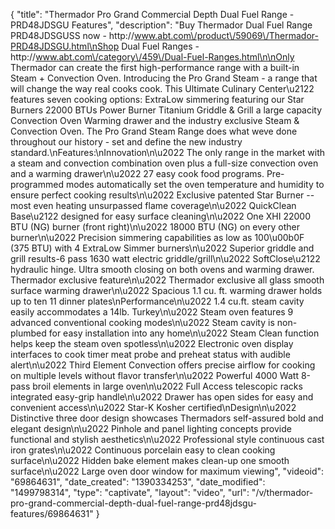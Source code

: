 {
    "title": "Thermador Pro Grand Commercial Depth Dual Fuel Range - PRD48JDSGU Features",
    "description": "Buy Thermador Dual Fuel Range PRD48JDSGUSS now - http:\/\/www.abt.com\/product\/59069\/Thermador-PRD48JDSGU.html\nShop Dual Fuel Ranges - http:\/\/www.abt.com\/category\/459\/Dual-Fuel-Ranges.html\n\nOnly Thermador can create the first high-performance range with a built-in Steam + Convection Oven. Introducing the Pro Grand Steam - a range that will change the way real cooks cook. This Ultimate Culinary Center\u2122 features seven cooking options: ExtraLow simmering featuring our Star Burners 22000 BTUs Power Burner Titanium Griddle & Grill a large capacity Convection Oven Warming drawer and the industry exclusive Steam & Convection Oven. The Pro Grand Steam Range does what weve done throughout our history - set and define the new industry standard.\nFeatures:\nInnovation\n\u2022 The only range in the market with a steam and convection combination oven plus a full-size convection oven and a warming drawer\n\u2022 27 easy cook food programs. Pre-programmed modes automatically set the oven temperature and humidity to ensure perfect cooking results\n\u2022 Exclusive patented Star Burner -- most even heating unsurpassed flame coverage\n\u2022 QuickClean Base\u2122 designed for easy surface cleaning\n\u2022 One XHI 22000 BTU (NG) burner (front right)\n\u2022 18000 BTU (NG) on every other burner\n\u2022 Precision simmering capabilities as low as 100\u00b0F (375 BTU) with 4 ExtraLow Simmer burners\n\u2022 Superior griddle and grill results-6 pass 1630 watt electric griddle\/grill\n\u2022 SoftClose\u2122 hydraulic hinge. Ultra smooth closing on both ovens and warming drawer. Thermador exclusive feature\n\u2022 Thermador exclusive all glass smooth surface warming drawer\n\u2022 Spacious 1.1 cu. ft. warming drawer holds up to ten 11 dinner plates\nPerformance\n\u2022 1.4 cu.ft. steam cavity easily accommodates a 14lb. Turkey\n\u2022 Steam oven features 9 advanced conventional cooking modes\n\u2022 Steam cavity is non-plumbed for easy installation into any home\n\u2022 Steam Clean function helps keep the steam oven spotless\n\u2022 Electronic oven display interfaces to cook timer meat probe and preheat status with audible alert\n\u2022 Third Element Convection offers precise airflow for cooking on multiple levels without flavor transfer\n\u2022 Powerful 4000 Watt 8-pass broil elements in large oven\n\u2022 Full Access telescopic racks integrated easy-grip handle\n\u2022 Drawer has open sides for easy and convenient access\n\u2022 Star-K Kosher certified\nDesign\n\u2022 Distinctive three door design showcases Thermadors self-assured bold and elegant design\n\u2022 Pinhole and panel lighting concepts provide functional and stylish aesthetics\n\u2022 Professional style continuous cast iron grates\n\u2022 Continuous porcelain easy to clean cooking surface\n\u2022 Hidden bake element makes clean-up one smooth surface\n\u2022 Large oven door window for maximum viewing",
    "videoid": "69864631",
    "date_created": "1390334253",
    "date_modified": "1499798314",
    "type": "captivate",
    "layout": "video",
    "url": "\/v\/thermador-pro-grand-commercial-depth-dual-fuel-range-prd48jdsgu-features\/69864631"
}